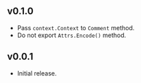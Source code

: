 ## v0.1.0

- Pass `context.Context` to `Comment` method.
- Do not export `Attrs.Encode()` method.

## v0.0.1

- Initial release.